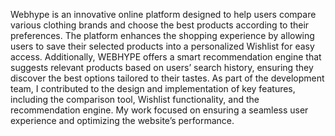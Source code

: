 Webhype is an innovative online platform designed to help users compare various clothing brands and choose the best products according to their preferences. The platform enhances the shopping experience by allowing users to save their selected products into a personalized Wishlist for easy access. Additionally, WEBHYPE offers a smart recommendation engine that suggests relevant products based on users’ search history, ensuring they discover the best options tailored to their tastes.
As part of the development team, I contributed to the design and implementation of key features, including the comparison tool, Wishlist functionality, and the recommendation engine. My work focused on ensuring a seamless user experience and optimizing the website’s performance.
